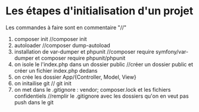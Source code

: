 # Les étapes d'initialisation d'un projet
Les commandes à faire sont en commentaire "//"

1. composer init //composer init
1. autoloader //composer dump-autoload
1. installation de var-dumper et phpunit //composer require symfony/var-dumper et composer require phpunit/phpunit 
1. on isole le l'index.php dans un dossier public //créer un dossier public et créer un fichier index.php dedans
1. on crée les dossier App/{Controller, Model, View} 
1. on initailise git // git init
1. on met dans le .gitignore : vendor; composer.lock et les fichiers confidentiels //remplir le .gitignore avec les dossiers qu'on en veut pas push dans le git

